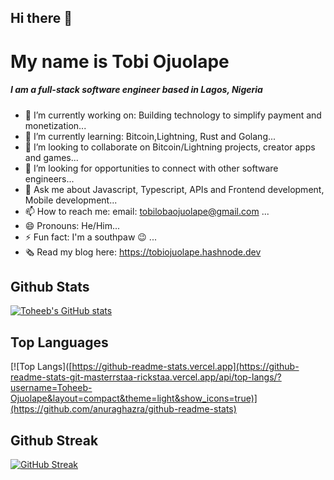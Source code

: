 ## Hi there 👋

# My name is Tobi Ojuolape

##### I am a full-stack software engineer based in Lagos, Nigeria


- 🔭 I’m currently working on: Building technology to simplify payment and monetization...
- 🌱 I’m currently learning: Bitcoin,Lightning, Rust and Golang...
- 👯 I’m looking to collaborate on Bitcoin/Lightning projects, creator apps and games...
- 🤔 I’m looking for opportunities to connect with other software engineers...
- 💬 Ask me about Javascript, Typescript, APIs and Frontend development, Mobile development...
- 📫 How to reach me: email: tobilobaojuolape@gmail.com ...
- 😄 Pronouns: He/Him...
- ⚡ Fun fact: I'm a southpaw 😉 ...
- 🗞️ Read my blog here: https://tobiojuolape.hashnode.dev



## Github Stats 
[![Toheeb's GitHub stats](https://github-readme-stats.vercel.app/api?username=Toheeb-Ojuolape&theme=light&show_icons=true)](https://github.com/anuraghazra/github-readme-stats)

## Top Languages 
[![Top Langs]([https://github-readme-stats.vercel.app](https://github-readme-stats-git-masterrstaa-rickstaa.vercel.app/api/top-langs/?username=Toheeb-Ojuolape&layout=compact&theme=light&show_icons=true)](https://github.com/anuraghazra/github-readme-stats)

## Github Streak
[![GitHub Streak](https://github-readme-streak-stats.herokuapp.com?user=Toheeb-Ojuolape&theme=light&hide_border=true)](https://git.io/streak-stats)
